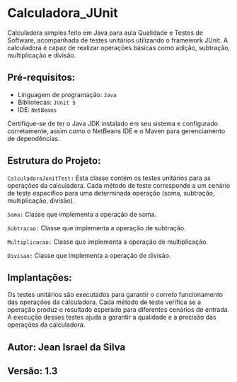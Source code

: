# Calculadora_JUnit
Calculadora simples feito em Java para aula Qualidade e Testes de Software, acompanhada de testes unitários utilizando o framework JUnit. A calculadora é capaz de realizar operações básicas como adição, subtração, multiplicação e divisão.

## Pré-requisitos:

- Linguagem de programação: `Java`
- Bibliotecas: `JUnit 5`
- IDE: `NetBeans`

Certifique-se de ter o Java JDK instalado em seu sistema e configurado corretamente, assim como o NetBeans IDE e o Maven para gerenciamento de dependências.

## Estrutura do Projeto:

`CalculadoraJunitTest:` Esta classe contém os testes unitários para as operações da calculadora. Cada método de teste corresponde a um cenário de teste específico para uma determinada operação (soma, subtração, multiplicação, divisão).

`Soma:` Classe que implementa a operação de soma.

`Subtracao:` Classe que implementa a operação de subtração.

`Multiplicacao:` Classe que implementa a operação de multiplicação.

`Divisao:` Classe que implementa a operação de divisão.

## Implantações:

Os testes unitários são executados para garantir o correto funcionamento das operações da calculadora. Cada método de teste verifica se a operação produz o resultado esperado para diferentes cenários de entrada. A execução desses testes ajuda a garantir a qualidade e a precisão das operações da calculadora.

## Autor: Jean Israel da Silva
## Versão: 1.3
